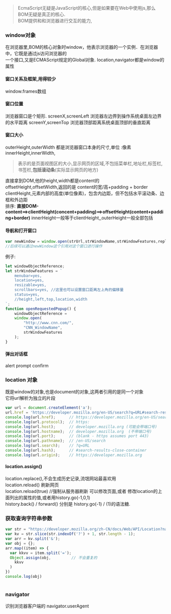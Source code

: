 > EcmaScript无疑是JavaScript的核心,但是如果要在Web中使用js,那么BOM无疑是真正的核心.  
BOM提供和和浏览器进行交互的能力,
### window对象
在浏览器里,BOM的核心对象时window，他表示浏览器的一个实例．在浏览器中，它既是通过js访问浏览器的  
一个接口,又是ECMAScript规定的Global对象.  location,navigator都是window的属性
#### 窗口关系及框架,用得较少
window.frames数组
#### 窗口位置
浏览器窗口是个矩形.
screenX,screenLeft  浏览器左边界到操作系统桌面左边界的水平距离
screenY,screenTop    浏览器顶部距离系统桌面顶部的垂直距离
#### 窗口大小
outerHeight,outerWidth 都是浏览器窗口本身的尺寸,单位 :像素
innerHeight,innerWidth,
>表示的是页面视图区的大小,显示网页的区域,不包括菜单栏,地址栏,标签栏,书签栏,**包括滚动条**(实际显示网页的地方)  

直接拿到DOM,他的height,width都是content的  
offsetHeight,offsetWidth,返回的是 content的宽/高+padding + border  
clientHeight,元素内部的高度(单位像素)，包含内边距，但不包括水平滚动条、边框和外边距  
排序: **直接DOM-content==>clientHeight(concent+padding)==>offsetHeight(content+padding+border)**
innerHeight一般等于clientHeight,,outerHeight一般全部包括
#### 导航和打开窗口
```js
var newWindow = window.open(strUrl,strWindowName,strWindowFeatures,replase=true)
//后续可以通过newWindow这个引用对这个窗口进行操作
```
例子:  
```js
let windowObjectReference;
let strWindowFeatures = `
    menubar=yes,
    location=yes,
    resizable=yes,
    scrollbars=yes, //这里也可以设置窗口距离左上角的偏移量
    status=yes,
    //height,left,top,location,width
`;
function openRequestedPopup() {
    windowObjectReference = 
    window.open(
        "http://www.cnn.com/", 
        "CNN_WindowName", 
        strWindowFeatures
    );
}
```

#### 弹出对话框 
alert prompt confirm
### location 对象
既是window的对象,也是document的对象,这两者引用的是同一个对象  
它将url解析为独立的片段  

```js
var url = document.createElement('a');
url.href = 'https://developer.mozilla.org/en-US/search?q=URL#search-results-close-container';
console.log(url.href);      // https://developer.mozilla.org/en-US/search?q=URL#search-results-close-container
console.log(url.protocol);  // https:
console.log(url.host);      // developer.mozilla.org (可能会带端口号)
console.log(url.hostname);  // developer.mozilla.org  (不带端口号)
console.log(url.port);      // (blank - https assumes port 443)
console.log(url.pathname);  // /en-US/search
console.log(url.search);    // ?q=URL
console.log(url.hash);      // #search-results-close-container
console.log(url.origin);    // https://developer.mozilla.org
```
#### location.assign()
location.replace(),不会生成历史记录,流氓网站最喜欢用  
location.reload() 刷新网页  
location.reload(true) //强制从服务器刷新
可以修改页面,或者 修改location的上面列出的属性的值,或者用history.go(-1,0,1)  
history.back()  / forward() 分别是 history.go(-1) / (1)的语法糖.  
### 获取查询字符串参数
```js
var str = "https://developer.mozilla.org/zh-CN/docs/Web/API/Location?name=helloworld&age=180";
var kv = str.slice(str.indexOf('?') + 1, str.length - 1);
var arr = kv.split('&');
var obj = {};
arr.map((item) => {
  var kkvv = item.split('=');
  Object.assign(obj,         // 不会重复的
    kkvv
  )
})
console.log(obj)
 
```

### navigator
识别浏览器客户端的
navigator.userAgent
